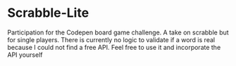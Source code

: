 # Scrabble-Lite
Participation for the Codepen board game challenge. A take on scrabble but for single players. There is currently no logic to validate if a word is real because I could not find a free API. Feel free to use it and incorporate the API yourself
